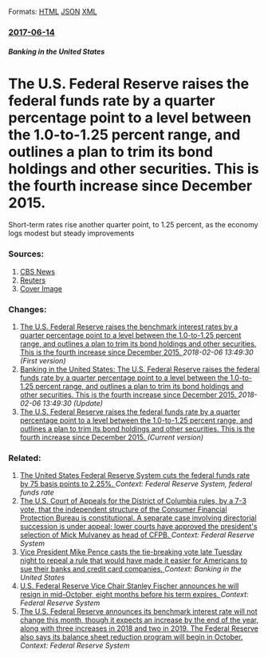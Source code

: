 
Formats: [HTML](/news/2017/06/14/the-u-s-federal-reserve-raises-the-federal-funds-rate-by-a-quarter-percentage-point-to-a-level-between-the-1-0-to-1-25-percent-range-and-o.html)  [JSON](/news/2017/06/14/the-u-s-federal-reserve-raises-the-federal-funds-rate-by-a-quarter-percentage-point-to-a-level-between-the-1-0-to-1-25-percent-range-and-o.json)  [XML](/news/2017/06/14/the-u-s-federal-reserve-raises-the-federal-funds-rate-by-a-quarter-percentage-point-to-a-level-between-the-1-0-to-1-25-percent-range-and-o.xml)  

### [2017-06-14](/news/2017/06/14/index.md)

##### Banking in the United States
# The U.S. Federal Reserve raises the federal funds rate by a quarter percentage point to a level between the 1.0-to-1.25 percent range, and outlines a plan to trim its bond holdings and other securities. This is the fourth increase since December 2015. 

Short-term rates rise another quarter point, to 1.25 percent, as the economy logs modest but steady improvements


### Sources:

1. [CBS News](http://www.cbsnews.com/news/federal-reserve-hikes-interest-rates-again-by-025-percent/)
2. [Reuters](http://in.reuters.com/article/us-usa-fed-instant-idINKBN1952PZ)
2. [Cover Image](http://cbsnews1.cbsistatic.com/hub/i/2016/11/17/9b42ef66-a7c6-4097-ab57-80caa6a55d7e/ap-16322551017273.jpg)

### Changes:

1. [The U.S. Federal Reserve raises the benchmark interest rates by a quarter percentage point to a level between the 1.0-to-1.25 percent range, and outlines a plan to trim its bond holdings and other securities. This is the fourth increase since December 2015. ](/news/2017/06/14/the-u-s-federal-reserve-raises-the-benchmark-interest-rates-by-a-quarter-percentage-point-to-a-level-between-the-1-0-to-1-25-percent-range.md) _2018-02-06 13:49:30 (First version)_
2. [Banking in the United States: The U.S. Federal Reserve raises the federal funds rate by a quarter percentage point to a level between the 1.0-to-1.25 percent range, and outlines a plan to trim its bond holdings and other securities. This is the fourth increase since December 2015. ](/news/2017/06/14/banking-in-the-united-states-the-u-s-federal-reserve-raises-the-federal-funds-rate-by-a-quarter-percentage-point-to-a-level-between-the-1.md) _2018-02-06 13:49:30 (Update)_
2. [The U.S. Federal Reserve raises the federal funds rate by a quarter percentage point to a level between the 1.0-to-1.25 percent range, and outlines a plan to trim its bond holdings and other securities. This is the fourth increase since December 2015. ](/news/2017/06/14/the-u-s-federal-reserve-raises-the-federal-funds-rate-by-a-quarter-percentage-point-to-a-level-between-the-1-0-to-1-25-percent-range-and-o.md) _(Current version)_

### Related:

1. [ The United States Federal Reserve System cuts the federal funds rate by 75 basis points to 2.25%. ](/news/2008/03/18/the-united-states-federal-reserve-system-cuts-the-federal-funds-rate-by-75-basis-points-to-2-25.md) _Context: Federal Reserve System, federal funds rate_
2. [The U.S. Court of Appeals for the District of Columbia rules, by a 7-3 vote, that the independent structure of the Consumer Financial Protection Bureau is constitutional. A separate case involving directorial succession is under appeal; lower courts have approved the president's selection of Mick Mulvaney as head of CFPB. ](/news/2018/01/31/the-u-s-court-of-appeals-for-the-district-of-columbia-rules-by-a-7a3-vote-that-the-independent-structure-of-the-consumer-financial-prot.md) _Context: Federal Reserve System_
3. [Vice President Mike Pence casts the tie-breaking vote late Tuesday night to repeal a rule that would have made it easier for Americans to sue their banks and credit card companies. ](/news/2017/10/24/vice-president-mike-pence-casts-the-tie-breaking-vote-late-tuesday-night-to-repeal-a-rule-that-would-have-made-it-easier-for-americans-to-su.md) _Context: Banking in the United States_
4. [U.S. Federal Reserve Vice Chair Stanley Fischer announces he will resign in mid-October, eight months before his term expires. ](/news/2017/09/6/u-s-federal-reserve-vice-chair-stanley-fischer-announces-he-will-resign-in-mid-october-eight-months-before-his-term-expires.md) _Context: Federal Reserve System_
5. [ The U.S. Federal Reserve announces its benchmark interest rate will not change this month, though it expects an increase by the end of the year, along with three increases in 2018 and two in 2019. The Federal Reserve also says its balance sheet reduction program will begin in October. ](/news/2017/09/20/the-u-s-federal-reserve-announces-its-benchmark-interest-rate-will-not-change-this-month-though-it-expects-an-increase-by-the-end-of-the.md) _Context: Federal Reserve System_
